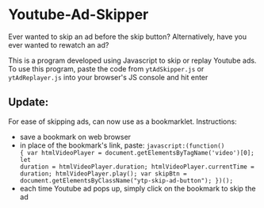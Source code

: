 # Youtube-Ad-Skipper

Ever wanted to skip an ad before the skip button? Alternatively, have you ever wanted to rewatch an ad?

This is a program developed using Javascript to skip or replay Youtube ads. 
<br>
To use this program, paste the code from <code>ytAdSkipper.js</code> or <code>ytAdReplayer.js</code> into your browser's JS console and hit enter

<b><h2>Update:</h2></b>
For ease of skipping ads, can now use as a bookmarklet.
Instructions:
- save a bookmark on web browser
- in place of the bookmark's link, paste:
  <code>javascript:(function() { var htmlVideoPlayer = document.getElementsByTagName('video')[0]; let duration = htmlVideoPlayer.duration; htmlVideoPlayer.currentTime = duration; htmlVideoPlayer.play(); var skipBtn = document.getElementsByClassName("ytp-skip-ad-button"); })();</code>
- each time Youtube ad pops up, simply click on the bookmark to skip the ad
